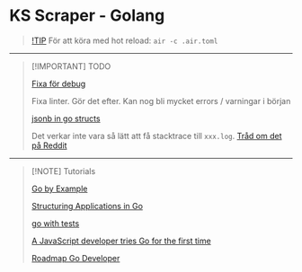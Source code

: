 # KS Scraper - Golang

> [!TIP](Tips)
> För att köra med hot reload: `air -c .air.toml`
>



---
> [!IMPORTANT] TODO
>
> [Fixa för debug](https://www.reddit.com/r/golang/comments/17ic0s2/how_to_debug_go_code_in_vscode_using_air_live/)
>
> Fixa linter. Gör det efter. Kan nog bli mycket errors / varningar i början
>
> [jsonb in go structs](https://coussej.github.io/2016/02/16/Handling-JSONB-in-Go-Structs/)
>
> Det verkar inte vara så lätt att få stacktrace till `xxx.log`. [Tråd om det på Reddit](https://www.reddit.com/r/golang/comments/1acx63i/how_do_you_get_stack_traces_for_errors/)
>



---
> [!NOTE] Tutorials
>
> [Go by Example](https://gobyexample.com/)
>
> [Structuring Applications in Go](https://www.gobeyond.dev/structuring-applications/)
>
> [go with tests](https://quii.gitbook.io/learn-go-with-tests)
>
> [A JavaScript developer tries Go for the first time](https://gebna.gg/blog/javascript-developer-tries-golang/)
>
> [Roadmap Go Developer](https://roadmap.sh/golang)
>
